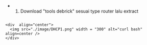 * 1. Download "tools debrick" sesuai type router lalu extract
```

<div  align="center">    
  <img src="./image/DHCP1.png" width = "300" alt="curl bash" align=center />
</div>

```
